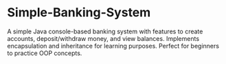 # Simple-Banking-System
A simple Java console-based banking system with features to create accounts, deposit/withdraw money, and view balances. Implements encapsulation and inheritance for learning purposes. Perfect for beginners to practice OOP concepts.
